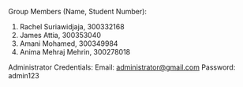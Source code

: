 Group Members (Name, Student Number):
1. Rachel Suriawidjaja, 300332168
2. James Attia, 300353040
3. Amani Mohamed, 300349984
4. Anima Mehraj Mehrin, 300278018

Administrator Credentials:
Email: administrator@gmail.com
Password: admin123
   
